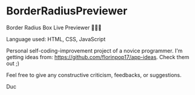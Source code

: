 # BorderRadiusPreviewer

Border Radius Box Live Previewer 📌📌📌

Language used: HTML, CSS, JavaScript

Personal self-coding-improvement project of a novice programmer. I'm getting ideas from: https://github.com/florinpop17/app-ideas. Check them out ;)

Feel free to give any constructive criticism, feedbacks, or suggestions.

Duc
